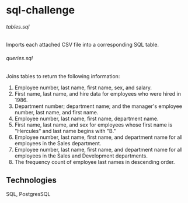 # sql-challenge

###### tables.sql 

Imports each attached CSV file into a corresponding SQL table. 

###### queries.sql 

Joins tables to return the following information: 
1. Employee number, last name, first name, sex, and salary.
2. First name, last name, and hire data for employees who were hired in 1986.
3. Department number; department name; and the manager's employee number, last name, and first name. 
4. Employee number, last name, first name, department name. 
5. First name, last name, and sex for employees whose first name is "Hercules" and last name begins with "B."
6. Employee number, last name, first name, and department name for all employees in the Sales department. 
7. Employee number, last name, first name, and department name for all employees in the Sales and Development departments. 
8. The frequency count of employee last names in descending order. 


## Technologies 
SQL, PostgresSQL